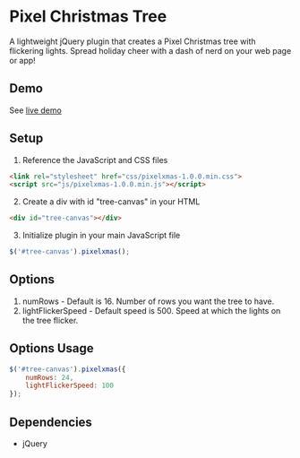 Pixel Christmas Tree
====================

A lightweight jQuery plugin that creates a Pixel Christmas tree with flickering lights. Spread holiday cheer with a dash of nerd on your web page or app!

## Demo
See [live demo](http://pixeltree.nilghe.com)

## Setup 

1. Reference the JavaScript and CSS files

```html
<link rel="stylesheet" href="css/pixelxmas-1.0.0.min.css">
<script src="js/pixelxmas-1.0.0.min.js"></script>
```

2. Create a div with id "tree-canvas" in your HTML

```html
<div id="tree-canvas"></div>
```

3. Initialize plugin in your main JavaScript file

```javascript
$('#tree-canvas').pixelxmas();
```

## Options

1. numRows - Default is 16. Number of rows you want the tree to have. 
2. lightFlickerSpeed - Default speed is 500. Speed at which the lights on the tree flicker.

## Options Usage

```javascript
$('#tree-canvas').pixelxmas({
	numRows: 24,
	lightFlickerSpeed: 100
});
```

## Dependencies
- jQuery 